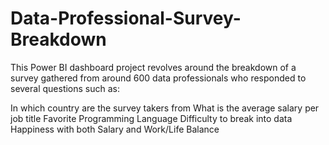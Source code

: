 # Data-Professional-Survey-Breakdown

This Power BI dashboard project revolves around the breakdown of a survey gathered from around 600 data professionals 
who responded to several questions such as:

In which country are the survey takers from
What is the average salary per job title
Favorite Programming Language
Difficulty to break into data
Happiness with both Salary and Work/Life Balance
